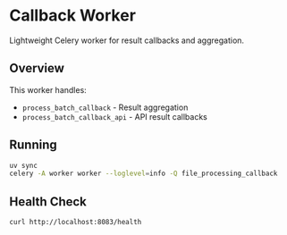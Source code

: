# Callback Worker

Lightweight Celery worker for result callbacks and aggregation.

## Overview

This worker handles:
- `process_batch_callback` - Result aggregation
- `process_batch_callback_api` - API result callbacks

## Running

```bash
uv sync
celery -A worker worker --loglevel=info -Q file_processing_callback
```

## Health Check

```bash
curl http://localhost:8083/health
```
